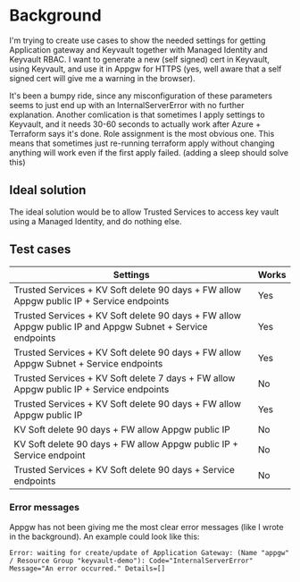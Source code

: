 # Background

I'm trying to create use cases to show the needed settings for getting Application gateway and Keyvault together with Managed Identity and Keyvault RBAC. I want to generate a new (self signed) cert in Keyvault, using Keyvault, and use it in Appgw for HTTPS (yes, well aware that a self signed cert will give me a warning in the browser).

It's been a bumpy ride, since any misconfiguration of these parameters seems to just end up with an InternalServerError with no further explanation. Another comlication is that sometimes I apply settings to Keyvault, and it needs 30-60 seconds to actually work after Azure + Terraform says it's done. Role assignment is the most obvious one. This means that sometimes just re-running terraform apply without changing anything will work even if the first apply failed. (adding a sleep should solve this)

## Ideal solution
The ideal solution would be to allow Trusted Services to access key vault using a Managed Identity, and do nothing else.

## Test cases

| **Settings**      | **Works** |
| ----------- | ----------- |
| Trusted Services + KV Soft delete 90 days + FW allow Appgw public IP + Service endpoints      | Yes       |
| Trusted Services + KV Soft delete 90 days + FW allow Appgw public IP and Appgw Subnet + Service endpoints      | Yes       |
| Trusted Services + KV Soft delete 90 days + FW allow Appgw Subnet + Service endpoints      | Yes       |
| Trusted Services + KV Soft delete 7 days + FW allow Appgw public IP + Service endpoints   | No        |
| Trusted Services + KV Soft delete 90 days + FW allow Appgw public IP | Yes |
| KV Soft delete 90 days + FW allow Appgw public IP | No |
| KV Soft delete 90 days + FW allow Appgw public IP + Service endpoint | No |
| Trusted Services + KV Soft delete 90 days + Service endpoints | No |


### Error messages

Appgw has not been giving me the most clear error messages (like I wrote in the background). An example could look like this:

```
Error: waiting for create/update of Application Gateway: (Name "appgw" / Resource Group "keyvault-demo"): Code="InternalServerError" Message="An error occurred." Details=[]
```